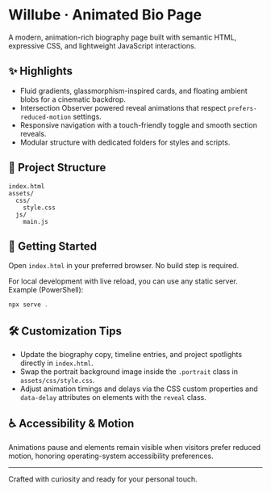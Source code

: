 # Willube · Animated Bio Page

A modern, animation-rich biography page built with semantic HTML, expressive CSS, and lightweight JavaScript interactions.

## ✨ Highlights

- Fluid gradients, glassmorphism-inspired cards, and floating ambient blobs for a cinematic backdrop.
- Intersection Observer powered reveal animations that respect `prefers-reduced-motion` settings.
- Responsive navigation with a touch-friendly toggle and smooth section reveals.
- Modular structure with dedicated folders for styles and scripts.

## 📂 Project Structure

```
index.html
assets/
  css/
    style.css
  js/
    main.js
```

## 🚀 Getting Started

Open `index.html` in your preferred browser. No build step is required.

For local development with live reload, you can use any static server. Example (PowerShell):

```powershell
npx serve .
```

## 🛠 Customization Tips

- Update the biography copy, timeline entries, and project spotlights directly in `index.html`.
- Swap the portrait background image inside the `.portrait` class in `assets/css/style.css`.
- Adjust animation timings and delays via the CSS custom properties and `data-delay` attributes on elements with the `reveal` class.

## ♿ Accessibility & Motion

Animations pause and elements remain visible when visitors prefer reduced motion, honoring operating-system accessibility preferences.

---
Crafted with curiosity and ready for your personal touch.
